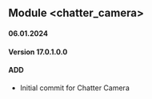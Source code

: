 ## Module <chatter_camera>

#### 06.01.2024
#### Version 17.0.1.0.0
#### ADD

- Initial commit for Chatter Camera
